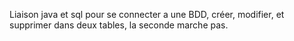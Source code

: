 Liaison java et sql pour se connecter a une BDD, créer, modifier, et supprimer dans deux tables, la seconde marche pas.
